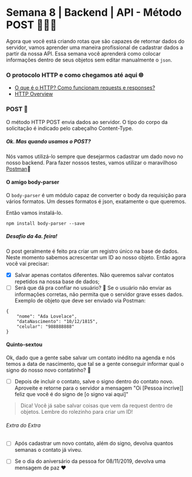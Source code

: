 # Semana 8 | Backend | API - Método POST 👩🏽‍💻


Agora que você está criando rotas que são capazes de retornar dados do servidor, vamos aprender uma maneira profissional de cadastrar dados a partir da nossa API. Essa semana você aprenderá como colocar informações dentro de seus objetos sem editar manualmente o `json`.

### O protocolo HTTP e como chegamos até aqui 🌐

- [O que é o HTTP? Como funcionam requests e responses?](http://gabsferreira.com/o-que-e-o-http-como-funciona-request-respose/)
- [HTTP Overview](https://developer.mozilla.org/pt-BR/docs/Web/HTTP/Overview)

### POST 📮


O método HTTP POST envia dados ao servidor. O tipo do corpo da solicitação é indicado pelo cabeçalho Content-Type.


##### Ok. Mas quando usamos o POST?

Nós vamos utilizá-lo sempre que desejarmos cadastrar um dado novo no nosso backend. 
Para fazer nossos testes, vamos utilizar o maravilhoso [Postman](https://www.getpostman.com/):rocket:


#### O amigo body-parser

O `body-parser` é um módulo capaz de converter o body da requisição para vários formatos. Um desses formatos é json, exatamente o que queremos.

Então vamos instalá-lo.

```
npm install body-parser --save
```


##### Desafio da 4a. feira!
O post geralmente é feito pra criar um registro único na base de dados. 
Neste momento sabemos acrescentar um ID ao nosso objeto. Então agora você vai precisar:
- [x] Salvar apenas contatos diferentes. Não queremos salvar contatos repetidos na nossa base de dados;
- [ ] Será que dá pra confiar no usuário? :grimacing: Se o usuário não enviar as informações corretas, não permita que o servidor grave esses dados. Exemplo de objeto que deve ser enviado via Postman:
``` 
{
	"nome": "Ada Lovelace",
	"dataNascimento": "10/12/1815",
	"celular": "988888888"
}
```

#### Quinto-sextou

Ok, dado que a gente sabe salvar um contato inédito na agenda e nós temos a data de nascimento, que tal se a gente conseguir informar qual o signo do nosso novo contatinho? :eyes:

- [ ] Depois de incluir o contato, salve o signo dentro do contato novo. Aproveite e retorne para o servidor a mensagem "Oi [Pessoa incríve]] feliz que você é do signo de [o signo vai aqui]"

> Dica! Você já sabe salvar coisas que vem da request dentro de objetos. Lembre do rolezinho para criar um ID!

###### Extra do Extra
- [ ] Após cadastrar  um novo contato, além do signo, devolva quantos semanas o contato já viveu.
- [ ] Se o dia do aniversário da pessoa for 08/11/2019, devolva uma mensagem de paz :heart:

